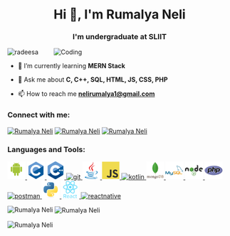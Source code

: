 <h1 align="center">Hi 👋, I'm Rumalya Neli</h1>
<h3 align="center">I'm undergraduate at SLIIT</h3>
<img align="right" alt="Coding" width="400" src="https://c8.alamy.com/comp/2C3XTMT/a-young-woman-with-dark-hair-works-on-a-laptop-work-from-home-freelance-stay-at-home-vector-flat-illustration-2C3XTMT.jpg">

<p align="left"> <img src="https://komarev.com/ghpvc/?username=radeesa&label=Profile%20views&color=0e75b6&style=flat" alt="radeesa" /> </p>




- 🌱 I’m currently learning **MERN Stack**

- 💬 Ask me about **C, C++, SQL, HTML, JS, CSS, PHP**

- 📫 How to reach me **nelirumalya1@gmail.com**

<h3 align="left">Connect with me:</h3>
<p align="left">
<a href="https://www.linkedin.com/in/rumalya-mahadurage-6508a42b2/" target="blank"><img align="center" src="https://raw.githubusercontent.com/rahuldkjain/github-profile-readme-generator/master/src/images/icons/Social/linked-in-alt.svg" alt="Rumalya Neli" height="30" width="40" /></a>
<a href="https://www.facebook.com/profile.php?id=100079269250554&mibextid=LQQJ4d" target="blank"><img align="center" src="https://raw.githubusercontent.com/rahuldkjain/github-profile-readme-generator/master/src/images/icons/Social/facebook.svg" alt="Rumalya Neli" height="30" width="40" /></a>
<a href="https://www.instagram.com/rumalyaneli/profilecard/?igsh=MXZnOWN3MjBvMGY3Zg==" target="blank"><img align="center" src="https://raw.githubusercontent.com/rahuldkjain/github-profile-readme-generator/master/src/images/icons/Social/instagram.svg" alt="Rumalya Neli" height="30" width="40" /></a>
</p>

<h3 align="left">Languages and Tools:</h3>
<p align="left"> <a href="https://developer.android.com" target="_blank" rel="noreferrer"> <img src="https://raw.githubusercontent.com/devicons/devicon/master/icons/android/android-original-wordmark.svg" alt="android" width="40" height="40"/> </a> <a href="https://www.cprogramming.com/" target="_blank" rel="noreferrer"> <img src="https://raw.githubusercontent.com/devicons/devicon/master/icons/c/c-original.svg" alt="c" width="40" height="40"/> </a> <a href="https://www.w3schools.com/cpp/" target="_blank" rel="noreferrer"> <img src="https://raw.githubusercontent.com/devicons/devicon/master/icons/cplusplus/cplusplus-original.svg" alt="cplusplus" width="40" height="40"/> </a> <a href="https://git-scm.com/" target="_blank" rel="noreferrer"> <img src="https://www.vectorlogo.zone/logos/git-scm/git-scm-icon.svg" alt="git" width="40" height="40"/> </a> <a href="https://www.java.com" target="_blank" rel="noreferrer"> <img src="https://raw.githubusercontent.com/devicons/devicon/master/icons/java/java-original.svg" alt="java" width="40" height="40"/> </a> <a href="https://developer.mozilla.org/en-US/docs/Web/JavaScript" target="_blank" rel="noreferrer"> <img src="https://raw.githubusercontent.com/devicons/devicon/master/icons/javascript/javascript-original.svg" alt="javascript" width="40" height="40"/> </a> <a href="https://kotlinlang.org" target="_blank" rel="noreferrer"> <img src="https://www.vectorlogo.zone/logos/kotlinlang/kotlinlang-icon.svg" alt="kotlin" width="40" height="40"/> </a> <a href="https://www.mongodb.com/" target="_blank" rel="noreferrer"> <img src="https://raw.githubusercontent.com/devicons/devicon/master/icons/mongodb/mongodb-original-wordmark.svg" alt="mongodb" width="40" height="40"/> </a> <a href="https://www.mysql.com/" target="_blank" rel="noreferrer"> <img src="https://raw.githubusercontent.com/devicons/devicon/master/icons/mysql/mysql-original-wordmark.svg" alt="mysql" width="40" height="40"/> </a> <a href="https://nodejs.org" target="_blank" rel="noreferrer"> <img src="https://raw.githubusercontent.com/devicons/devicon/master/icons/nodejs/nodejs-original-wordmark.svg" alt="nodejs" width="40" height="40"/> </a> <a href="https://www.php.net" target="_blank" rel="noreferrer"> <img src="https://raw.githubusercontent.com/devicons/devicon/master/icons/php/php-original.svg" alt="php" width="40" height="40"/> </a> <a href="https://postman.com" target="_blank" rel="noreferrer"> <img src="https://www.vectorlogo.zone/logos/getpostman/getpostman-icon.svg" alt="postman" width="40" height="40"/> </a> <a href="https://www.python.org" target="_blank" rel="noreferrer"> <img src="https://raw.githubusercontent.com/devicons/devicon/master/icons/python/python-original.svg" alt="python" width="40" height="40"/> </a> <a href="https://reactjs.org/" target="_blank" rel="noreferrer"> <img src="https://raw.githubusercontent.com/devicons/devicon/master/icons/react/react-original-wordmark.svg" alt="react" width="40" height="40"/> </a> <a href="https://reactnative.dev/" target="_blank" rel="noreferrer"> <img src="https://reactnative.dev/img/header_logo.svg" alt="reactnative" width="40" height="40"/> </a> </p>

<p><img align="left" src="https://github-readme-stats.vercel.app/api/top-langs?username=radeesa&show_icons=true&locale=en&layout=compact" alt="Rumalya Neli" /></p>

<p>&nbsp;<img align="center" src="https://github-readme-stats.vercel.app/api?username=radeesa&show_icons=true&locale=en" alt="Rumalya Neli" /></p>

<p><img align="center" src="https://github-readme-streak-stats.herokuapp.com/?user=radeesa&" alt="Rumalya Neli" /></p>
